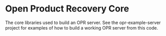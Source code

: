 # Open Product Recovery Core

The core libraries used to build an OPR server. See the opr-example-server
project for examples of how to build a working OPR server from this code.
